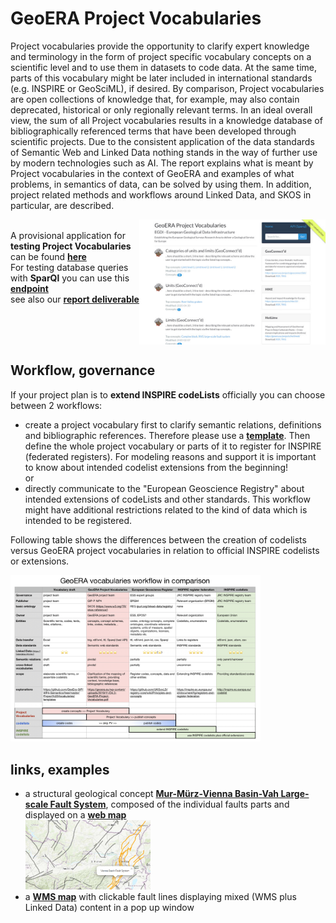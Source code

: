 # GeoERA Project Vocabularies
Project vocabularies provide the opportunity to clarify expert knowledge and terminology in the form of project specific vocabulary concepts on a scientific level and to use them in datasets to code data. At the same time, parts of this vocabulary might be later included in international standards (e.g. INSPIRE or GeoSciML), if desired. By comparison, Project vocabularies are open collections of knowledge that, for example, may also contain deprecated, historical or only regionally relevant terms. In an ideal overall view, the sum of all Project vocabularies results in a knowledge database of bibliographically referenced terms that have been developed through scientific projects. Due to the consistent application of the data standards of Semantic Web and Linked Data nothing stands in the way of further use by modern technologies such as AI. The report explains what is meant by Project vocabularies in the context of GeoERA and examples of what problems, in semantics of data, can be solved by using them. In addition, project related methods and workflows around Linked Data, and SKOS in particular, are described.

[<img align="right" src="IMG_0521.jpg" height="200px">](https://schmar00.github.io/project-vocabularies/)  
A provisional application for **testing Project Vocabularies** can be found **[here](https://schmar00.github.io/project-vocabularies/)**  
For testing database queries with **SparQl** you can use this **[endpoint](https://resource.geolba.ac.at/PoolParty/sparql/geoera)**  
see also our **[report deliverable](https://geoera.eu/wp-content/uploads/2019/11/D4.3-GeoERA-Project-Vocabularies.pdf)**
<div style="clear:both;"></div>  
  
    
      
    
## Workflow, governance  
If your project plan is to **extend INSPIRE codeLists** officially you can choose between 2 workflows:  
* create a project vocabulary first to clarify semantic relations, definitions and bibliographic references. Therefore please use a **[template](https://github.com/GeoEra-GIP/WP4-Semantics/raw/master/Project%20Vocabularies/templates/PV_template_v3.zip)**. Then define the whole project vocabulary or parts of it to register for INSPIRE (federated registers). For modeling reasons and support it is important to know about intended codelist extensions from the beginning!  
or  
* directly communicate to the "European Geoscience Registry" about intended extensions of codeLists and other standards. This workflow might have additional restrictions related to the kind of data which is intended to be registered.  
  
Following table shows the differences between the creation of codelists versus GeoERA project vocabularies in relation to official INSPIRE codelists or extensions.  
  
[<img src="C5B26460-1390-47CF-BFC7-9A2C5581B44A.jpeg" width="400px">](https://github.com/GeoEra-GIP/WP4-Semantics/blob/master/Project%20Vocabularies/GeoERA%20Vocabularies%20Workflow.pdf)  
  
## links, examples
* a structural geological concept **[Mur-Mürz-Vienna Basin-Vah Large-scale Fault System](https://thesaurus.geolba.ac.at/?uri=http://resource.geolba.ac.at/structure/186&lang=en)**, composed of the individual faults parts and displayed on a **[web map](https://schmar00.github.io/gba-thesaurus/structureViewer.html?uri=http://resource.geolba.ac.at/structure/186&lang=en)**  
[<img src="webmap.jpg" width="200px">](https://schmar00.github.io/gba-thesaurus/structureViewer.html?uri=http://resource.geolba.ac.at/structure/186&lang=en)
* a **[WMS map](http://www.ce-gic.org/wms/GBA_structures_2.html)** with clickable fault lines displaying mixed (WMS plus Linked Data) content in a pop up window  

